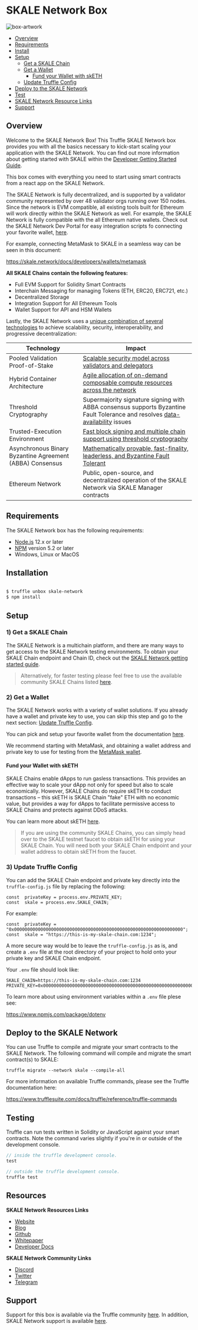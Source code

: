

# SKALE Network Box

![box-artwork](https://github.com/skalenetwork/skale-box/blob/main/truffle-skale.png?raw=true)
  
-  [Overview](#overview)
-  [Requirements](#requirements)
-  [Install](#installation)
-  [Setup](#setup)
	*  [Get a SKALE Chain](#1-get-a-skale-chain)
	*  [Get a Wallet](#2-get-a-wallet)
    	*  [Fund your Wallet with skETH](#fund-your-wallet-with-sketh)
	*  [Update Truffle Config](#3-update-truffle-config)
-  [Deploy to the SKALE Network](#deploy-to-the-skale-network)
-  [Test](#testing)
-  [SKALE Network Resource Links](#resources)
-  [Support](#support)

  ## Overview

Welcome to the SKALE Network Box! This Truffle SKALE Network box provides you with all the basics necessary to kick-start scaling your application with the SKALE Network. You can find out more information about getting started with SKALE within the [Developer Getting Started Guide](https://skale.network/docs/developers/getting-started/beginner).

This box comes with everything you need to start using smart contracts from a react app on the SKALE Network.   

The SKALE Network is fully decentralized, and is supported by a validator community represented by over 48 validator orgs running over 150 nodes. Since the network is EVM compatible, all existing tools built for Ethereum will work directly within the SKALE Network as well. For example, the SKALE Network is fully compatible with the all Ethereum native wallets. Check out the SKALE Network Dev Portal for easy integration scripts fo connecting your favorite wallet, [here](https://skale.network/docs/developers/wallets/getting-started).

For example, connecting MetaMask to SKALE in a seamless way can be seen in this document:

https://skale.network/docs/developers/wallets/metamask

**All SKALE Chains contain the following features:**

* Full EVM Support for Solidity Smart Contracts
* Interchain Messaging for managing Tokens (ETH, ERC20, ERC721, etc.)
* Decentralized Storage
* Integration Support for All Ethereum Tools
* Wallet Support for API and HSM Wallets

Lastly, the SKALE Network uses a [unique combination of several technologies](https://skale.network/blog/technical-highlights) to achieve scalability, security, interoperability, and progressive decentralization:

| Technology | Impact |
|--|--|
| Pooled Validation Proof-of-Stake | [Scalable security model across validators and delegators](https://skale.network/blog/the-skale-network-why-randomness-rotation-and-incentives-are-critical-for-secure-scaling/) |
|Hybrid Container Architecture | [Agile allocation of on-demand composable compute resources across the network](https://skale.network/blog/containerization-the-future-of-decentralized-infrastructure/) |
| Threshold Cryptography | Supermajority signature signing with ABBA consensus supports Byzantine Fault Tolerance and resolves [data-availability](https://skale.network/blog/the-data-availability-problem/) issues |
| Trusted-Execution Environment | [Fast block signing and multiple chain support using threshold cryptography](https://github.com/skalenetwork/SGXWallet) |
| Asynchronous Binary Byzantine Agreement (ABBA) Consensus | [Mathematically provable, fast-finality, leaderless, and Byzantine Fault Tolerant](https://skale.network/blog/skale-consensus/) |
| Ethereum Network | Public, open-source, and decentralized operation of the SKALE Network via SKALE Manager contracts |

## Requirements

The SKALE Network box has the following requirements:

- [Node.js](https://nodejs.org/) 12.x or later
- [NPM](https://docs.npmjs.com/cli/) version 5.2 or later
- Windows, Linux or MacOS

## Installation

```bash

$ truffle unbox skale-network
$ npm install

```

## Setup

###  1) Get a SKALE Chain

The SKALE Network is a multichain platform, and there are many ways to get access to the SKALE Network testing environments. To obtain your SKALE Chain endpoint and Chain ID, check out the [SKALE Network getting started guide](https://skale.network/docs/developers/getting-started/beginner).

> Alternatively, for faster testing please feel free to use the available community SKALE Chains listed [here](https://forum.skale.network/t/skale-chain-sdk).

### 2) Get a Wallet
The SKALE Network works with a variety of wallet solutions. If you already have a wallet and private key to use, you can skip this step and go to the next section: [Update Truffle Config](#update-truffle-config).

You can pick and setup your favorite wallet from the documentation [here](https://skale.network/docs/developers/wallets/getting-started).

We recommend starting with MetaMask, and obtaining a wallet address and private key to use for testing from the [MetaMask wallet](https://metamask.io/).

#### Fund your Wallet with skETH
SKALE Chains enable dApps to run gasless transactions. This provides an effective way to scale your dApp not only for speed but also to scale economically. However, SKALE Chains do require skETH to conduct transactions – this skETH is SKALE Chain "fake" ETH with no economic value, but provides a way for dApps to facilitate permissive access to SKALE Chains and protects against DDoS attacks.

You can learn more about skETH [here](https://skale.network/docs/developers/skale-chain-eth).

> If you are using the community SKALE Chains, you can simply head over to the SKALE testnet faucet to obtain skETH for using your SKALE Chain. You will need both your SKALE Chain endpoint and your wallet address to obtain skETH from the faucet. 

### 3) Update Truffle Config

You can add the SKALE Chain endpoint and private key directly into the `truffle-config.js` file by replacing the following:

```
const  privateKey = process.env.PRIVATE_KEY;
const  skale = process.env.SKALE_CHAIN;
```

For example:
```
const  privateKey = "0x0000000000000000000000000000000000000000000000000000000000000000";
const  skale = "https://this-is-my-skale-chain.com:1234";
```

A more secure way would be to leave the `truffle-config.js` as is, and create a `.env` file at the root directory of your project to hold onto your private key and SKALE Chain endpoint.

Your `.env` file should look like:

```
SKALE_CHAIN=https://this-is-my-skale-chain.com:1234 
PRIVATE_KEY=0x0000000000000000000000000000000000000000000000000000000000000000
```

To learn more about using environment variables within a `.env` file plese see:

https://www.npmjs.com/package/dotenv


## Deploy to the SKALE Network
You can use Truffle to compile and migrate your smart contracts to the SKALE Network. The following command will compile and migrate the smart contract(s) to SKALE:

```
truffle migrate --network skale --compile-all
```


For more information on available Truffle commands, please see the Truffle documentation here:

https://www.trufflesuite.com/docs/truffle/reference/truffle-commands



## Testing
Truffle can run tests written in Solidity or JavaScript against your smart contracts. Note the command varies slightly if you're in or outside of the development console.

   ```javascript
   // inside the truffle development console.
   test

   // outside the truffle development console.
   truffle test
   ```
## Resources

**SKALE Network Resources Links**
- [Website](https://skale.network)
- [Blog](https://skale.network/blog)
- [Github](https://github.com/skalenetwork)
- [Whitepaper](https://skale.network/whitepaper)
- [Developer Docs](https://skale.network/docs/developers/overview)

**SKALE Network Community Links**
- [Discord](http://skale.chat)
- [Twitter](https://twitter.com/skalenetwork)
- [Telegram](https://t.me/skaleofficial)

## Support

Support for this box is available via the Truffle community [here](https://www.trufflesuite.com/community). In addition, SKALE Network support is available [here](http://skale.chat).
